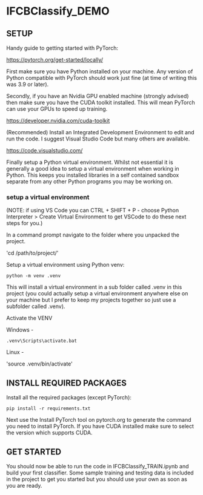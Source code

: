 # IFCBClassify_DEMO

## SETUP
Handy guide to getting started with PyTorch:

https://pytorch.org/get-started/locally/

First make sure you have Python installed on your machine. Any version of Python compatible with PyTorch should work just fine (at time of writing this was 3.9 or later).


Secondly, if you have an Nvidia GPU enabled machine (strongly advised) then make sure you have the CUDA toolkit installed. This will mean PyTorch can use your GPUs to speed up training.

https://developer.nvidia.com/cuda-toolkit

(Recommended) Install an Integrated Development Environment to edit and run the code. I suggest Visual Studio Code but many others are available.

https://code.visualstudio.com/

Finally setup a Python virtual environment. Whilst not essential it is generally a good idea to setup a virtual environment when working in Python. This keeps you installed libraries in a self contained sandbox separate from any other Python programs you may be working on.

### setup a virtual environment

(NOTE: if using VS Code you can CTRL + SHIFT + P - choose Python Interpreter > Create Virtual Environment to get VSCode to do these next steps for you.)

In a command prompt navigate to the folder where you unpacked the project.

'cd /path/to/project/'

Setup a virtual environment using Python venv:

`python -m venv .venv`

This will install a virtual environment in a sub folder called .venv in this project (you could actually setup a virtual environment anywhere else on your machine but I prefer to keep my projects together so just use a subfolder called .venv). 

Activate the VENV

Windows - 

`.venv\Scripts\activate.bat`

Linux - 

'source .venv/bin/activate'

## INSTALL REQUIRED PACKAGES


Install all the required packages (except PyTorch):

`pip install -r requirements.txt`

Next use the Install PyTorch tool on pytorch.org to generate the command you need to install PyTorch. If you have CUDA installed make sure to select the version which supports CUDA.

## GET STARTED

You should now be able to run the code in IFCBClassify_TRAIN.ipynb and build your first classifier. Some sample training and testing data is included in the project to get you started but you should use your own as soon as you are ready.
